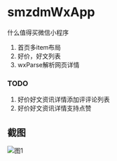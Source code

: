 # smzdmWxApp

什么值得买微信小程序
1.  首页多item布局
2.  好价，好文列表
3.  wxParse解析网页详情


### TODO
1.  好价好文资讯详情添加评评论列表
2.   好价好文资讯详情支持点赞 

## 截图

![图1](https://github.com/gdmec07120731/smzdmWxApp/blob/master/screenshot/1987C77A-F876-42B1-8A99-F5D0E8CA21AC.png)

